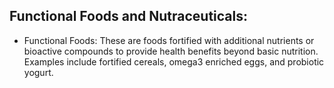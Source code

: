 ## Functional Foods and Nutraceuticals:
 - Functional Foods: These are foods fortified with additional nutrients or bioactive compounds to provide health benefits beyond basic nutrition. Examples include fortified cereals, omega3 enriched eggs, and
   probiotic yogurt.
